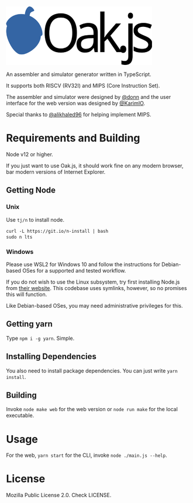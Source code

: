 ![Oak.js](public/images/logo.png)

An assembler and simulator generator written in TypeScript.

It supports both RISCV (RV32I) and MIPS (Core Instruction Set).

The assembler and simulator were designed by [@donn](https://github.com/donn) and the user interface for the web version was designed by [@KarimIO](https://github.com/KarimIO).

Special thanks to [@alikhaled96](https://github.com/alikhaled96) for helping implement MIPS.

# Requirements and Building
Node v12 or higher.

If you just want to use Oak.js, it should work fine on any modern browser, bar modern versions of Internet Explorer.

## Getting Node
### Unix
Use `tj/n` to install node.
    
    curl -L https://git.io/n-install | bash
    sudo n lts
    
### Windows
Please use WSL2 for Windows 10 and follow the instructions for Debian-based OSes for a supported and tested workflow.

If you do not wish to use the Linux subsystem, try first installing Node.js from [their website](http://nodejs.org/). This codebase uses symlinks, however, so no promises this will function.

Like Debian-based OSes, you may need administrative privileges for this.

## Getting yarn
Type `npm i -g yarn`. Simple.

## Installing Dependencies
You also need to install package dependencies. You can just write `yarn install`.

## Building
Invoke `node make web` for the web version or `node run make` for the local executable.

# Usage
For the web, `yarn start` for the CLI, invoke `node ./main.js --help`.

# License
Mozilla Public License 2.0. Check LICENSE.